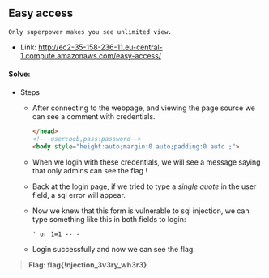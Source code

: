 ## Easy access
```
Only superpower makes you see unlimited view.
```
- Link: http://ec2-35-158-236-11.eu-central-1.compute.amazonaws.com/easy-access/ 


#### Solve:

- Steps

    - After connecting to the webpage, and viewing the page source we can see a comment with credentials.
        ```html
        </head>
        <!---user:bob,pass:password-->
        <body style="height:auto;margin:0 auto;padding:0 auto ;">
        ```

    - When we login with these credentials, we will see a message saying that only admins can see the flag !
    
    - Back at the login page, if we tried to type a *single quote* in the user field, a sql error will appear.
    
    - Now we knew that this form is vulnerable to sql injection, we can type something like this in both fields to login:
        ```
        ' or 1=1 -- -
        ```
      
    - Login successfully and now we can see the flag.
    
> **Flag: flag{!njection_3v3ry_wh3r3}**